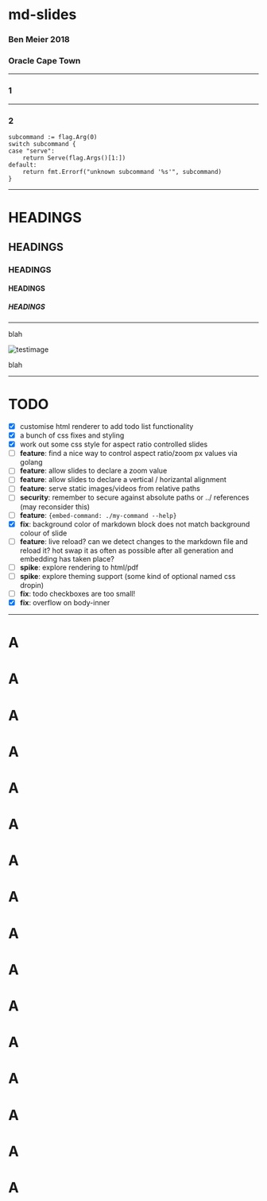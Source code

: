 # md-slides

### Ben Meier 2018
### Oracle Cape Town

---

### 1

---

### 2

```
subcommand := flag.Arg(0)
switch subcommand {
case "serve":
    return Serve(flag.Args()[1:])
default:
    return fmt.Errorf("unknown subcommand '%s'", subcommand)
}
```

---

# HEADINGS
## HEADINGS
### HEADINGS
#### HEADINGS
##### HEADINGS

---

blah

![testimage](http://via.placeholder.com/450x350)

blah

---

# TODO

- [x] customise html renderer to add todo list functionality
- [x] a bunch of css fixes and styling
- [x] work out some css style for aspect ratio controlled slides
- [ ] **feature**: find a nice way to control aspect ratio/zoom px values via golang
- [ ] **feature**: allow slides to declare a zoom value
- [ ] **feature**: allow slides to declare a vertical / horizantal alignment
- [ ] **feature**: serve static images/videos from relative paths
- [ ] **security**: remember to secure against absolute paths or ../ references (may reconsider this)
- [ ] **feature**: `{embed-command: ./my-command --help}`
- [x] **fix**: background color of markdown block does not match background colour of slide
- [ ] **feature**: live reload? can we detect changes to the markdown file and reload it? hot swap it as often as possible after all generation and embedding has taken place?
- [ ] **spike**: explore rendering to html/pdf
- [ ] **spike**: explore theming support (some kind of optional named css dropin)
- [ ] **fix**: todo checkboxes are too small!
- [x] **fix**: overflow on body-inner

---

# A
# A
# A
# A
# A
# A
# A
# A
# A
# A
# A
# A
# A
# A
# A
# A
